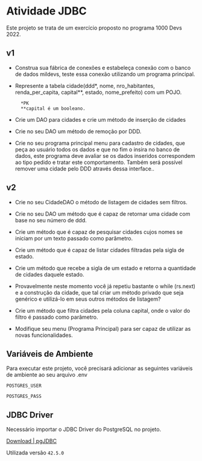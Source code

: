 
# Atividade JDBC

Este projeto se trata de um exercício proposto no programa 1000 Devs 2022.
## v1

- Construa sua fábrica de conexões e estabeleça conexão com o banco de dados mildevs, teste essa conexão utilizando um programa principal.

- Represente a tabela cidade(ddd*, nome, nro_habitantes, renda_per_capita, capital**, estado, nome_prefeito) com um POJO.

        *PK
        **capital é um booleano.

- Crie um DAO para cidades e crie um método de inserção de cidades

- Crie no seu DAO um método de remoção por DDD.

- Crie no seu programa principal menu para cadastro de cidades, que peça ao usuário todos os dados e que no fim o insira no banco de dados, este programa deve avaliar se os dados inseridos correspondem ao tipo pedido e tratar este comportamento. Também será possível remover uma cidade pelo DDD através dessa interface..

## v2

- Crie no seu CidadeDAO o método de listagem de cidades sem filtros.

- Crie no seu DAO um método que é capaz de retornar uma cidade com base no seu número de ddd.

- Crie um método que é capaz de pesquisar cidades cujos nomes se iniciam por um texto passado como parâmetro.

- Crie um método que é capaz de listar cidades filtradas pela sigla de estado.

- Crie um método que recebe a sigla de um estado e retorna a quantidade de cidades daquele estado.

- Provavelmente neste momento você já repetiu bastante o while (rs.next) e a construção da cidade, que tal criar um método privado que seja genérico e utilizá-lo em seus outros métodos de listagem?

- Crie um método que filtra cidades pela coluna capital, onde o valor do filtro é passado como parâmetro.

- Modifique seu menu (Programa Principal) para ser capaz de utilizar as novas funcionalidades.
## Variáveis de Ambiente

Para executar este projeto, você precisará adicionar as seguintes variáveis ​​de ambiente ao seu arquivo .env

`POSTGRES_USER`

`POSTGRES_PASS`


## JDBC Driver

Necessário importar o JDBC Driver do PostgreSQL no projeto.

[Download | pgJDBC](https://jdbc.postgresql.org/download/)

Utilizada versão `42.5.0`
